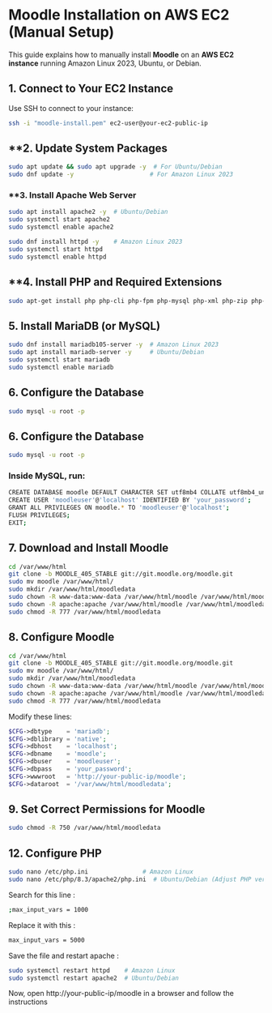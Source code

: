 # Moodle Installation on AWS EC2 (Manual Setup)

This guide explains how to manually install **Moodle** on an **AWS EC2 instance** running Amazon Linux 2023, Ubuntu, or Debian.

## **1. Connect to Your EC2 Instance**
Use SSH to connect to your instance:
```bash
ssh -i "moodle-install.pem" ec2-user@your-ec2-public-ip
```

## **2. Update System Packages
```bash
sudo apt update && sudo apt upgrade -y  # For Ubuntu/Debian
sudo dnf update -y                     # For Amazon Linux 2023
```

### **3. Install Apache Web Server
``` bash
sudo apt install apache2 -y  # Ubuntu/Debian
sudo systemctl start apache2  
sudo systemctl enable apache2

sudo dnf install httpd -y    # Amazon Linux 2023
sudo systemctl start httpd   
sudo systemctl enable httpd
```
## **4. Install PHP and Required Extensions
``` bash
sudo apt-get install php php-cli php-fpm php-mysql php-xml php-zip php-curl php-mbstring php-intl php-soap php-json php-xmlrpc php-gd
```
## 5. Install MariaDB (or MySQL)

``` bash
sudo dnf install mariadb105-server -y  # Amazon Linux 2023
sudo apt install mariadb-server -y     # Ubuntu/Debian
sudo systemctl start mariadb
sudo systemctl enable mariadb
```

## 6. Configure the Database

``` bash
sudo mysql -u root -p
```

## 6. Configure the Database

``` bash
sudo mysql -u root -p
```

### Inside MySQL, run:

``` bash
CREATE DATABASE moodle DEFAULT CHARACTER SET utf8mb4 COLLATE utf8mb4_unicode_ci;
CREATE USER 'moodleuser'@'localhost' IDENTIFIED BY 'your_password';
GRANT ALL PRIVILEGES ON moodle.* TO 'moodleuser'@'localhost';
FLUSH PRIVILEGES;
EXIT;
```


## 7. Download and Install Moodle

``` bash
cd /var/www/html
git clone -b MOODLE_405_STABLE git://git.moodle.org/moodle.git  
sudo mv moodle /var/www/html/
sudo mkdir /var/www/html/moodledata
sudo chown -R www-data:www-data /var/www/html/moodle /var/www/html/moodledata  # Ubuntu/Debian
sudo chown -R apache:apache /var/www/html/moodle /var/www/html/moodledata      # Amazon Linux
sudo chmod -R 777 /var/www/html/moodledata
```

## 8. Configure Moodle

``` bash
cd /var/www/html
git clone -b MOODLE_405_STABLE git://git.moodle.org/moodle.git  
sudo mv moodle /var/www/html/
sudo mkdir /var/www/html/moodledata
sudo chown -R www-data:www-data /var/www/html/moodle /var/www/html/moodledata  # Ubuntu/Debian
sudo chown -R apache:apache /var/www/html/moodle /var/www/html/moodledata      # Amazon Linux
sudo chmod -R 777 /var/www/html/moodledata
```

Modify these lines: 
 ``` php
$CFG->dbtype    = 'mariadb';
$CFG->dblibrary = 'native';
$CFG->dbhost    = 'localhost';
$CFG->dbname    = 'moodle';
$CFG->dbuser    = 'moodleuser';
$CFG->dbpass    = 'your_password';
$CFG->wwwroot   = 'http://your-public-ip/moodle';
$CFG->dataroot  = '/var/www/html/moodledata';

```


## 9. Set Correct Permissions for Moodle
``` bash
sudo chmod -R 750 /var/www/html/moodledata
```
## 12. Configure PHP
``` bash
sudo nano /etc/php.ini               # Amazon Linux
sudo nano /etc/php/8.3/apache2/php.ini  # Ubuntu/Debian (Adjust PHP version if needed)
```
Search for this line :
``` bash
;max_input_vars = 1000
```
Replace it with this : 
``` bash
max_input_vars = 5000
```

Save the file and restart apache : 

``` bash
sudo systemctl restart httpd    # Amazon Linux
sudo systemctl restart apache2  # Ubuntu/Debian
```

Now, open http://your-public-ip/moodle in a browser and follow the instructions











